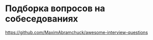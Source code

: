 # Подборка вопросов на собеседованиях

https://github.com/MaximAbramchuck/awesome-interview-questions
